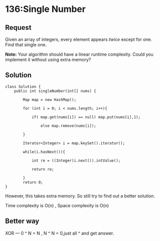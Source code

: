 # 136:Single Number

## Request

Given an array of integers, every element appears *twice* except for one. Find that single one.

**Note:**
Your algorithm should have a linear runtime complexity. Could you implement it without using extra memory?

## Solution

    class Solution {
    	public int singleNumber(int[] nums) {
    
            Map map = new HashMap();
    
            for (int i = 0; i < nums.length; i++){
    
                if( map.get(nums[i]) == null) map.put(nums[i],1);
    
                    else map.remove(nums[i]);
    
            }
    
            Iterator<Integer> i = map.keySet().iterator();
    
            while(i.hasNext()){
    
                int re = ((Integer)i.next()).intValue();
    
                return re;
    
            }
            return 0;
    }

However, this takes extra memory. So still try to find out a better solution.

Time complexity is O(n) , Space complexity is O(n)

## Better way

XOR — 0 ^ N = N , N ^ N = 0,just all ^ and get answer.

## 